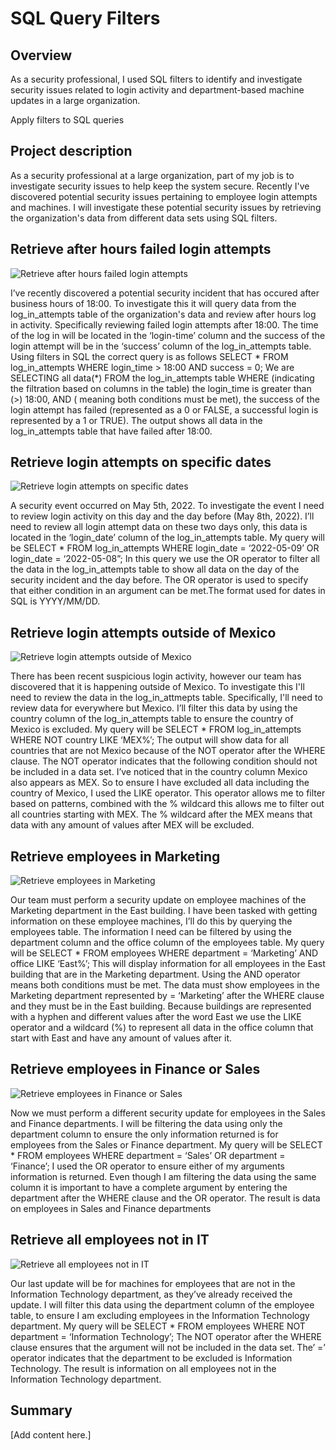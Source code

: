 #  SQL Query Filters


##  Overview

As a security professional, I used SQL filters to identify and investigate security issues related to login activity and department-based machine updates in a large organization.



Apply filters to SQL queries

## Project description

As a security professional at a large organization, part of my job is to investigate security issues to help keep the system secure. Recently I've discovered potential security issues pertaining to employee login attempts and machines. I will investigate these potential security issues by retrieving the organization's data from different data sets using SQL filters.

## Retrieve after hours failed login attempts

![Retrieve after hours failed login attempts](images/after-hours-failures.png)

I’ve recently discovered a potential security incident that has occured after business hours of 18:00. To investigate this it will query data from the log_in_attempts table of the organization's data and review after hours log in activity. Specifically reviewing failed login attempts after 18:00. The time of the log in will be located in the ‘login-time’ column and the success of the login attempt will be in the ‘success’ column of the log_in_attempts table. Using filters in SQL the correct query is as follows SELECT * FROM log_in_attempts WHERE login_time > 18:00 AND success = 0;  We are SELECTING all data(*) FROM the log_in_attempts table WHERE (indicating the filtration based on columns in the table) the login_time is greater than (>)  18:00, AND ( meaning both conditions must be met), the success of the login attempt has failed (represented as a 0 or FALSE, a successful login is represented by a 1 or TRUE). The output shows all data in the log_in_attempts table that have failed after 18:00.

## Retrieve login attempts on specific dates

![Retrieve login attempts on specific dates](images/login-attempts-specific-dates.png)

A security event occurred on May 5th, 2022. To investigate the event I need to review login activity on this day and the day before (May 8th, 2022). I’ll need to review all login attempt data on these two days only, this data is located in the ‘login_date’ column of the log_in_attempts table. My query will be SELECT * FROM log_in_attempts WHERE login_date = ‘2022-05-09’ OR login_date = ‘2022-05-08”; In this query we use the OR operator to filter all the data in the log_in_attempts table to show all data on the day of the security incident and the day before. The OR operator is used to specify that either condition in an argument can be met.The format used for dates in SQL is YYYY/MM/DD.

## Retrieve login attempts outside of Mexico

![Retrieve login attempts outside of Mexico](images/outside-mexico.png)

There has been recent suspicious login activity, however our team has discovered that it is happening outside of Mexico. To investigate this I'll need to review the data in the log_in_attmepts table. Specifically, I'll need to review data for everywhere but Mexico. I’ll filter this data by using the country column of the log_in_attempts table to ensure the country of Mexico is excluded. My query will be SELECT * FROM log_in_attempts WHERE NOT country LIKE ‘MEX%’;  The output will show data for all countries that are not Mexico because of the NOT operator after the WHERE clause. The NOT operator indicates that the following condition should not be included in a data set. I’ve noticed that in the country column Mexico also appears as MEX. So to ensure I have excluded all data including the country of Mexico, I used the LIKE operator. This operator allows me to filter based on patterns, combined with the % wildcard this allows me to filter out all countries starting with MEX. The % wildcard after the MEX means that data with any amount of values after MEX will be excluded.

## Retrieve employees in Marketing

![Retrieve employees in Marketing](images/marketing-east.png)

Our team must perform a security update on employee machines of the Marketing department in the East building. I have been tasked with getting information on these employee machines, I’ll do this by querying the employees table. The information I need can be filtered by using the department column and the office column of the employees table. My query will be SELECT * FROM employees WHERE department = ‘Marketing’ AND office LIKE ‘East%’; This will display information for all employees in the East building that are in the Marketing department. Using the AND operator means both conditions must be met. The data must show employees in the Marketing department represented by = ‘Marketing’ after the WHERE clause and they must be in the East building. Because buildings are represented with a hyphen and different values after the word East we use the LIKE operator and a wildcard (%) to represent all data in the office column that start with East and have any amount of values after it.

## Retrieve employees in Finance or Sales

![Retrieve employees in Finance or Sales](images/sales-finance.png)

Now we must perform a different security update for employees in the Sales and Finance departments. I will be filtering the data using only the department column to ensure the only information returned is for employees from the Sales or Finance department. My query will be SELECT * FROM employees WHERE department = ‘Sales’ OR department = ‘Finance’; I used the OR operator to ensure either of my arguments information is returned. Even though I am filtering the data using the same column it is important to have a complete argument by entering the department after the WHERE clause and the OR operator. The result is data on employees in Sales and Finance departments

## Retrieve all employees not in IT

![Retrieve all employees not in IT](images/not-it.png)

Our last update will be for machines for employees that are not in the Information Technology department, as they’ve already received the update.  I will filter this data using the department column of the employee table, to ensure I am excluding employees in the Information Technology department. My query will be SELECT * FROM employees WHERE NOT department = ‘Information Technology’;  The NOT operator after the WHERE clause ensures that the argument will not be included in the data set. The’ =’ operator indicates that the department to be excluded is Information Technology. The result is information on all employees not in the Information Technology department.

## Summary

[Add content here.]
